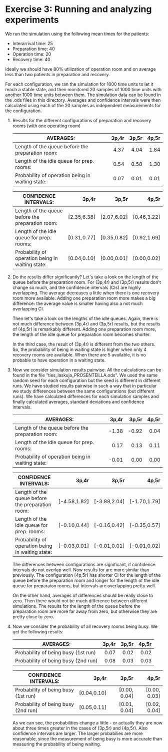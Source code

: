 # Exercise 3: Running and analyzing experiments

We run the simulation using the following mean times for the patients:

 - Interarrival time: 25
 - Preparation time:  40
 - Operation time:    20
 - Recovery time:     40

Ideally we should have 80% utilization of operation room and on average less than two 
patients in preparation and recovery. 

For each configuration, we ran the simulation for 1000 time units to let it reach a stable state,
and then monitored 20 samples of 1000 time units with another 1000 time units between them. The 
simulation data can be found in the .ods files in this directory. Averages and confidence intervals
were then calculated using each of the 20 samples as independent measurements for the configuration.

1. Results for the different configurations of preparation and recovery rooms (with one operating room)
    
   AVERAGES:                                         |  3p,4r        |  3p,5r       |  4p,5r
    ------------------------------------------------ | -------------:| ------------:| ------:
   Length of the queue before the preparation room:  |  4.37         |  4.04        |  1.84
   Length of the idle queue for prep. rooms:         |  0.54         |  0.58        |  1.30
   Probability of operation being in waiting state:  |  0.07         |  0.01        |  0.01
   
   CONFIDENCE INTERVALS:                             |  3p,4r        |  3p,5r       |  4p,5r 
    ------------------------------------------------ | -------------:| ------------:| ------:
   Length of the queue before the preparation room:  |  [2.35,6.38]  |  [2.07,6.02] |  [0.46,3.22]
   Length of the idle queue for prep. rooms:         |  [0.31,0.77]  |  [0.35,0.82] |  [0.92,1.69]
   Probability of operation being in waiting state:  |  [0.04,0.10]  |  [0.00,0.01] |  [0.00,0.02]

2. Do the results differ significantly?
   Let's take a look on the length of the queue before the preparation room. For (3p,4r) and (3p,5r)
   results don't change so much, and the confidence intervals (CIs) are highly overlapping. The 
   average decreases a little when there is one recovery room more available. Adding one 
   preparation room more makes a big difference: the average value is smaller having also a not
   much overlapping CI.
   
   Then let's take a look on the lengths of the idle queues. Again, there is not much difference
   between (3p,4r) and (3p,5r) results, but the results of (4p,5r) is remarkably different. Adding
   one preparation room more, the length of the idle queue for preparation room becomes shorter.
   
   In the third case, the result of (3p,4r) is different from the two others. So, the probability 
   of being in waiting state is higher when only 4 recovery rooms are available. When there are 5 
   available, it is no probable to have operation in a waiting state.
   
3. Now we consider simulation results pairwise. All the calculations can be found in
   the file "ties_laskuja_PROSENTEILLA.ods". We used the same random seed for each
   configuration but the seed is different in different runs. We have studied results 
   pairwise in such a way that in particular we study differences between the same 
   configurations (but different runs). 
   We have calculated differences for each simulation samples and finally calculated
   averages, standard deviations and confidence intervals.

   AVERAGES:                                         |  3p,4r        |  3p,5r       |  4p,5r 
    ------------------------------------------------ | -------------:| ------------:| ------:
   Length of the queue before the preparation room:  |  -1.38        |  -0.92       |  0.04
   Length of the idle queue for prep. rooms:         |  0.17         |  0.13        |  0.11
   Probability of operation being in waiting state:  |  -0.01        |  0.00        |  0.00
   
   CONFIDENCE INTERVALS:                             |  3p,4r        |  3p,5r       |  4p,5r 
    ------------------------------------------------ | -------------:| ------------:| ------:
   Length of the queue before the preparation room:  |  [-4.58,1.82] |  [-3.88,2.04]|  [-1.70,1.79]
   Length of the idle queue for prep. rooms:         |  [-0.10,0.44] |  [-0.16,0.42]|  [-0.35,0.57]
   Probability of operation being in waiting state:  |  [-0.03,0.01] |  [-0.01,0.01]|  [-0.01,0.02]

   The differences between configurations are significant, if confidence intervals do not overlap
   well. Now results for are more similar than previously. The configuration (4p,5r) has shorter
   CI for the length of the queue before the preparation room and longer for the length of the idle
   queue for preparaion rooms, but intervals are overlapping pretty well. 

   On the other hand, averages of differences should be really close to zero. Then there would not 
   be much difference between different simulations. The results for the length of the queue before
   the preparation room are more far away from zero, but otherwise they are pretty close to zero.


4. Now we consider the probability of all recovery rooms being busy. We get the following results:
   

   AVERAGES:                                         |  3p,4r        |  3p,5r       |  4p,5r 
    ------------------------------------------------ | -------------:| ------------:| ------:
   Probability of being busy  (1st run)              |  0.07         |  0.02        |  0.02
   Probability of being busy  (2nd run)              |  0.08         |  0.03        |  0.03
   
   CONFIDENCE INTERVALS:                             |  3p,4r        |  3p,5r       |  4p,5r 
    ------------------------------------------------ | -------------:| ------------:| ------:
   Probability of being busy  (1st run)              |  [0.04,0.10]  |  [0.00, 0.04]|  [0.00, 0.03]
   Probability of being busy  (2nd run)              |  [0.05,0.11]  |  [0.01, 0.04]|  [0.02, 0.04]

   As we can see, the probabilities change a little - or actually they are now about three times 
   greater in the cases of (3p,5r) and (4p,5r). Also confidence intervals are larger. The larger
   probabilies are more reasonable, since the measurement of being busy is more accurate than
   measuring the probability of being waiting.
